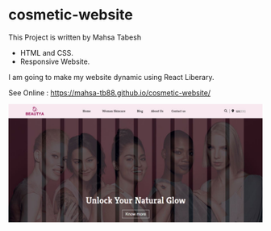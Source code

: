 # cosmetic-website

This Project is written by Mahsa Tabesh

* HTML and CSS.
* Responsive Website.

I am going to make my website dynamic using React Liberary.

See Online : https://mahsa-tb88.github.io/cosmetic-website/

<img src="Images/pic1.JPG" width="700"/>
